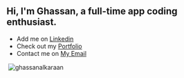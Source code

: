 <h2 align="left">Hi, I'm Ghassan, a full-time app coding enthusiast.</h1>

- Add me on [Linkedin](https://www.linkedin.com/in/ghassan-alkaraan)
- Check out my [Portfolio](https://ghass.dev)
- Contact me on [My Email](mailto:ghass.karaan@gmail.com)
<!--
Skills:<br>
<a href="https://skillicons.dev">
  <img src="https://skillicons.dev/icons?i=flutter,dart,vue,js,html,css,nodejs,express,postgres,mysql,mongodb,firebase,vscode,postman" />
</a>
-->
<!--<h3 align="left">My Github stats:</h3>
<p><img align="left" src="https://github-readme-stats.vercel.app/api/top-langs?langs_count=4&username=ghassanalkaraan&show_icons=true&title_color=3382ed&text_color=ffffff&icon_color=0891b2&bg_color=171717&hide_border=true&locale=en&layout=compact" alt="ghassanalkaraan" /></p> -->

<p>&nbsp;<img align="center" src="https://github-readme-stats.vercel.app/api?hide_title=true&username=ghassanalkaraan&hide=issues,contribs&title_color=3382ed&text_color=ffffff&icon_color=0891b2&bg_color=171717&hide_border=true&count_private=true&langs_count=4&show_icons=true&locale=en" alt="ghassanalkaraan" /></p>
<br>
